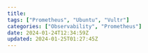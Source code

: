 ```yaml
---
title: 
tags: ["Prometheus", "Ubuntu", "Vultr"]
categories: ["Observability", "Prometheus"]
date: 2024-01-24T12:34:59Z
updated: 2024-01-25T01:27:45Z
---
```




